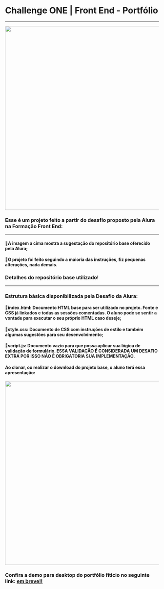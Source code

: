 # Challenge ONE | Front End - Portfólio
---

<p align="center" >
     <img width="600" heigth="600" src="https://user-images.githubusercontent.com/101413385/168887837-b6d26532-6782-48dc-92eb-e48bf6c57a15.png">
</p>

###  Esse é um projeto feito a partir do desafio proposto pela Alura na Formação Front End:
---
#### 🔹A imagem a cima mostra a sugestação do repositório base oferecido pela Alura;
#### 🔹O projeto foi feito seguindo a maioria das instruções, fiz pequenas alterações, nada demais.


### Detalhes do repositório base utilizado!
---
### Estrutura básica disponibilizada pela Desafio da Alura:
#### 🔹index.html: Documento HTML base para ser utilizado no projeto. Fonte e CSS já linkados e todas as sessões comentadas. O aluno pode se sentir a vontade para executar o seu próprio HTML caso deseje;
#### 🔹style.css: Documento de CSS com instruções de estilo e também algumas sugestões para seu desenvolvimento;
#### 🔹script.js: Documento vazio para que possa aplicar sua lógica de validação de formulário. ESSA VALIDAÇÃO É CONSIDERADA UM DESAFIO EXTRA POR ISSO NÃO É OBRIGATORIA SUA IMPLEMENTAÇÃO.

#### Ao clonar, ou realizar o download do projeto base, o aluno terá essa apresentação:


<p align="center" >
     <img width="600" heigth="600" src="https://user-images.githubusercontent.com/101413385/168888313-d031e9e1-1449-4b73-bd3c-3102223097f3.png">
</p>

### Confira a demo para desktop do portfólio fíticio no seguinte link: [em breve!!](https://desafio-portfolio-alura.vercel.app)
